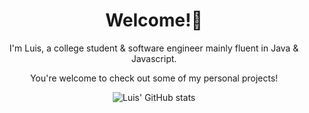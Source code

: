 <div align="center" markdown="1">

# Welcome!🦦
I'm Luis, a college student & software engineer mainly fluent in Java & Javascript.

You're welcome to check out some of my personal projects!

![Luis' GitHub stats](https://github-readme-stats.vercel.app/api?username=luisboto&count_private=true&hide=contribs&show_icons=true&theme=swift)
<!--[![Luis' Top Langs](https://github-readme-stats.vercel.app/api/top-langs/?username=luisboto&layout=compact)](https://github.com/anuraghazra/github-readme-stats)-->
